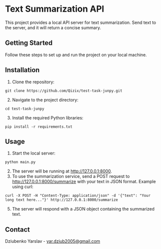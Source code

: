 # Text Summarization API
This project provides a local API server for text summarization. Send text to the server, and it will return a concise summary.
## Getting Started
Follow these steps to set up and run the project on your local machine.

## Installation

  1. Clone the repository:
  
    git clone https://github.com/Qizix/test-task-junpy.git
  2. Navigate to the project directory:

    cd test-task-junpy

  3. Install the required Python libraries:

    pip install -r requirements.txt


## Usage

  1. Start the local server:

    python main.py

  2. The server will be running at http://127.0.0.1:8000.
  3. To use the summarization service, send a POST request to http://127.0.0.1:8000/summarize with your text in JSON format.
Example using curl:

    curl -X POST -H "Content-Type: application/json" -d '{"text": "Your long text here..."}' http://127.0.0.1:8000/summarize

  5. The server will respond with a JSON object containing the summarized text.

## Contact
  Dziubenko Yarslav - yar.dziub2005@gmail.com
